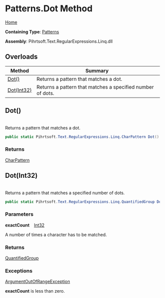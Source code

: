 # Patterns\.Dot Method

[Home](../../../../../../README.md)

**Containing Type**: [Patterns](../README.md)

**Assembly**: Pihrtsoft\.Text\.RegularExpressions\.Linq\.dll

## Overloads

| Method | Summary |
| ------ | ------- |
| [Dot()](#Pihrtsoft_Text_RegularExpressions_Linq_Patterns_Dot) | Returns a pattern that matches a dot\. |
| [Dot(Int32)](#Pihrtsoft_Text_RegularExpressions_Linq_Patterns_Dot_System_Int32_) | Returns a pattern that matches a specified number of dots\. |

## Dot\(\) <a name="Pihrtsoft_Text_RegularExpressions_Linq_Patterns_Dot"></a>

\
Returns a pattern that matches a dot\.

```csharp
public static Pihrtsoft.Text.RegularExpressions.Linq.CharPattern Dot()
```

### Returns

[CharPattern](../../CharPattern/README.md)

## Dot\(Int32\) <a name="Pihrtsoft_Text_RegularExpressions_Linq_Patterns_Dot_System_Int32_"></a>

\
Returns a pattern that matches a specified number of dots\.

```csharp
public static Pihrtsoft.Text.RegularExpressions.Linq.QuantifiedGroup Dot(int exactCount)
```

### Parameters

**exactCount** &ensp; [Int32](https://docs.microsoft.com/en-us/dotnet/api/system.int32)

A number of times a character has to be matched\.

### Returns

[QuantifiedGroup](../../QuantifiedGroup/README.md)

### Exceptions

[ArgumentOutOfRangeException](https://docs.microsoft.com/en-us/dotnet/api/system.argumentoutofrangeexception)

**exactCount** is less than zero\.

